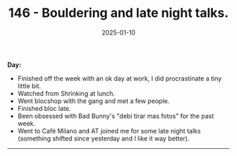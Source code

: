 ﻿---
title: 146 - Bouldering and late night talks.
date: 2025-01-10
categories: ["daily"]
tags: posts

---
**Day:** 

- Finished off the week with an ok day at work, I did procrastinate a tiny little bit.
- Watched from Shrinking at lunch.
- Went blocshop with the gang and met a few people.
- Finished bloc late.
- Been obsessed with Bad Bunny's "debí tirar mas fotos" for the past week.
- Went to Café Milano and AT joined me for some late night talks (something shifted since yesterday and I like it way better).
---
